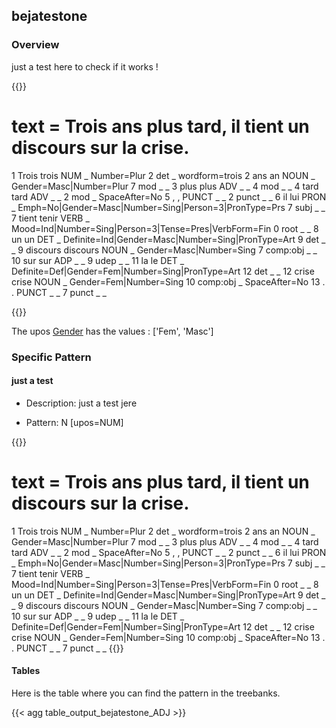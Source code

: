 ## bejatestone

### Overview

 just a test here to check if it works !

{{<conll>}} 
# text = Trois ans plus tard, il tient un discours sur la crise.
1	Trois	trois	NUM	_	Number=Plur	2	det	_	wordform=trois
2	ans	an	NOUN	_	Gender=Masc|Number=Plur	7	mod	_	_
3	plus	plus	ADV	_	_	4	mod	_	_
4	tard	tard	ADV	_	_	2	mod	_	SpaceAfter=No
5	,	,	PUNCT	_	_	2	punct	_	_
6	il	lui	PRON	_	Emph=No|Gender=Masc|Number=Sing|Person=3|PronType=Prs	7	subj	_	_
7	tient	tenir	VERB	_	Mood=Ind|Number=Sing|Person=3|Tense=Pres|VerbForm=Fin	0	root	_	_
8	un	un	DET	_	Definite=Ind|Gender=Masc|Number=Sing|PronType=Art	9	det	_	_
9	discours	discours	NOUN	_	Gender=Masc|Number=Sing	7	comp:obj	_	_
10	sur	sur	ADP	_	_	9	udep	_	_
11	la	le	DET	_	Definite=Def|Gender=Fem|Number=Sing|PronType=Art	12	det	_	_
12	crise	crise	NOUN	_	Gender=Fem|Number=Sing	10	comp:obj	_	SpaceAfter=No
13	.	.	PUNCT	_	_	7	punct	_	_

{{</conll>}}

 The upos [Gender](docs/general_guideline/Features/Gender.md) has the values : ['Fem', 'Masc']


### Specific Pattern

#### just a test 

- Description: just a test jere

- Pattern: N [upos=NUM]


{{<conll>}}
# text = Trois ans plus tard, il tient un discours sur la crise.
1	Trois	trois	NUM	_	Number=Plur	2	det	_	wordform=trois
2	ans	an	NOUN	_	Gender=Masc|Number=Plur	7	mod	_	_
3	plus	plus	ADV	_	_	4	mod	_	_
4	tard	tard	ADV	_	_	2	mod	_	SpaceAfter=No
5	,	,	PUNCT	_	_	2	punct	_	_
6	il	lui	PRON	_	Emph=No|Gender=Masc|Number=Sing|Person=3|PronType=Prs	7	subj	_	_
7	tient	tenir	VERB	_	Mood=Ind|Number=Sing|Person=3|Tense=Pres|VerbForm=Fin	0	root	_	_
8	un	un	DET	_	Definite=Ind|Gender=Masc|Number=Sing|PronType=Art	9	det	_	_
9	discours	discours	NOUN	_	Gender=Masc|Number=Sing	7	comp:obj	_	_
10	sur	sur	ADP	_	_	9	udep	_	_
11	la	le	DET	_	Definite=Def|Gender=Fem|Number=Sing|PronType=Art	12	det	_	_
12	crise	crise	NOUN	_	Gender=Fem|Number=Sing	10	comp:obj	_	SpaceAfter=No
13	.	.	PUNCT	_	_	7	punct	_	_
{{</conll>}}

#### Tables

 Here is the table where you can find the pattern in the treebanks.

{{< agg table_output_bejatestone_ADJ >}}

